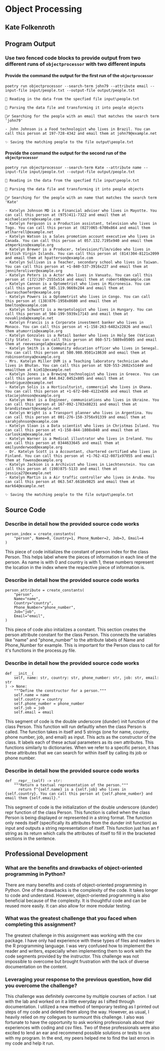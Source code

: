 # Object Processing

## Kate Folkenroth

## Program Output

### Use two fenced code blocks to provide output from two different runs of `objectprocessor` with two different inputs

#### Provide the command the output for the first run of the `objectprocessor`

`poetry run objectprocessor --search-term john79 --attribute email --input-file input/people.txt --output-file output/people.txt`

```
🧮 Reading in the data from the specfied file input\people.txt

🚀 Parsing the data file and transforming it into people objects

🕵️‍♂️ Searching for the people with an email that matches the search term  'john79'

- John Johnson is a Food technologist who lives in Brazil. You can call this person at 197-728-4342 and email them at john79@example.net

✨ Saving the matching people to the file output\people.txt
```

#### Provide the command the output for the second run of the `objectprocessor`

`poetry run objectprocessor --search-term Kate --attribute name --input-file input/people.txt --output-file output/people.txt`

```
🧮 Reading in the data from the specfied file input\people.txt

🚀 Parsing the data file and transforming it into people objects

🕵️‍♂️ Searching for the people with an name that matches the search term  'Kate'

- Katelyn Johnson MD is a Financial adviser who lives in Mayotte. You can call this person at (975)411-7322 and email them at 
michaelcastro@example.com
- Katelyn Ferguson is a Production assistant, television who lives in Togo. You can call this person at (027)065-6700x864 and email them atlharrell@example.net
- Katelyn Watson is a Sales promotion account executive who lives in Canada. You can call this person at 057.132.7195x940 and email them atmperkins@example.org
- Katelyn Brewer is a Producer, television/film/video who lives in British Virgin Islands. You can call this person at (814)304-8121x2099  
and email them at hpatterson@example.com
- Katelyn Sullivan is a Teacher, secondary school who lives in Taiwan. You can call this person at +1-840-537-3916x227 and email them at   
jenniferoliver@example.org
- Katelyn Peters is a Actor who lives in Vanuatu. You can call this person at (172)297-2555x514 and email them at robert48@example.com     
- Katelyn Cannon is a Optometrist who lives in Micronesia. You can call this person at 585.119.9669x284 and email them at
lauraschaefer@example.org
- Katelyn Powers is a Optometrist who lives in Congo. You can call this person at (138)876-1958x8680 and email them at bmelton@example.com 
- Katelyn Schwartz is a Herpetologist who lives in Hungary. You can call this person at 504-199-5939x17143 and email them at
novaklinda@example.net
- Katelyn Francis is a Corporate investment banker who lives in Monaco. You can call this person at +1-158-263-6482x22826 and email them atumorris@example.org
- Katelyn Gonzales is a Retail banker who lives in Holy See (Vatican City State). You can call this person at 860-571-5889x05005 and email 
them at reevesangela@example.org
- Katelyn Smith is a Community education officer who lives in Senegal. You can call this person at 500.980.9501x18630 and email them at    
robinsontonya@example.org
- Mrs. Katelyn Miller DVM is a Teaching laboratory technician who lives in Bhutan. You can call this person at 920-553-2602x51449 and emailthem at kim51@example.net
- Katelyn Jones is a Brewing technologist who lives in Greece. You can call this person at 844.842.0452x805 and email them at
brodriguez@example.net
- Katelyn Solis is a Horticulturist, commercial who lives in Ghana. You can call this person at +1-672-040-4122x656 and email them at      
staciejohnson@example.org
- Katelyn West is a Engineer, communications who lives in Ukraine. You can call this person at 167-092-1783x88231 and email them at        
brandistewart@example.net
- Katelyn Wright is a Transport planner who lives in Argentina. You can call this person at 001-276-158-3756x91339 and email them at       
sarahjohnson@example.com
- Katelyn Sloan is a Data scientist who lives in Christmas Island. You can call this person at +1-158-844-1808x840 and email them at       
carloskim@example.net
- Katelyn Warner is a Medical illustrator who lives in Ireland. You can call this person at 0344633645 and email them at
emilyunderwood@example.org
- Dr. Katelyn Scott is a Accountant, chartered certified who lives in Finland. You can call this person at +1-762-412-0871x97055 and email 
them at fowens@example.org
- Katelyn Jackson is a Archivist who lives in Liechtenstein. You can call this person at (198)875-5133 and email them at
jessica27@example.net
- Katelyn Martin is a Air traffic controller who lives in Aruba. You can call this person at 063.547.6610x9825 and email them at
mark64@example.net

✨ Saving the matching people to the file output\people.txt
```

## Source Code

### Describe in detail how the provided source code works

```
person_index = create_constants(
    "person", Name=0, Country=1, Phone_Number=2, Job=3, Email=4
)
```

This piece of code initializes the constant of person index for the class Person. This helps label where the pieces of information in each line of the person. As name is with 0 and country is with 1, these numbers represent the location in the index where the respective piece of information is.

### Describe in detail how the provided source code works

```
person_attribute = create_constants(
    "person",
    Name="name",
    Country="country",
    Phone_Number="phone_number",
    Job="job",
    Email="email",
)
```

This piece of code also initializes a constant. This section creates the person attribute constant for the class Person. This connects the variables like "name" and "phone_number" to the attribute labels of Name and Phone_Number for example. This is important for the Person class to call for it's functions in the process.py file.

### Describe in detail how the provided source code works

```
def __init__(
    self, name: str, country: str, phone_number: str, job: str, email: str
) -> None:
    """Define the constructor for a person."""
    self.name = name
    self.country = country
    self.phone_number = phone_number
    self.job = job
    self.email = email
```

This segment of code is the double underscore (dunder) init function of the class Person. This function will run defaultly when the class Person is called. The function takes in itself and 5 strings (one for name, country, phone number, job, and email) as input.  This acts as the constructor of the class. It labels each of these actual parameters as its own attributes. This functions similarly to dictionaries. When we refer to a specific person, it has these attributes that we can search for within itself by calling its job or phone number.

### Describe in detail how the provided source code works

```
def __repr__(self) -> str:
    """Return a textual representation of the person."""
      return f"{self.name} is a {self.job} who lives in {self.country}. You can call this person at {self.phone_number} and email them {self.email}."
```

This segment of code is the initialization of the double underscore (dunder) repr function of the class Person. This function is called when the class Person is being displayed or represented in a string format. The function only needs itself (specifically its attributes from the dunder init function) as input and outputs a string representation of itself. This function just has an f string as its return which calls the attributes of itself to fill in the bracketed sections in the sentence.

## Professional Development

### What are the benefits and drawbacks of object-oriented programming in Python?

There are many benefits and costs of object-oriented programming in Python. One of the drawbacks is the complexity of the code. It takes longer to code and understand. However, object-oriented programming is also beneficial because of the complexity. It is thoughtful code and can be reused more easily. It can also allow for more modular testing.

### What was the greatest challenge that you faced when completing this assignment?

The greatest challenge in this assignment was working with the csv package. I have only had experience with these types of files and readers in the R programming language. I was very confused how to implement the reader and writers, especially when implementing them to work with the code segments provided by the instructor. This challenge was not impossible to overcome but brought frustration with the lack of diverse documentation on the content.

### Leveraging your response to the previous question, how did you overcome the challenge?

This challenge was definitely overcome by multiple courses of action. I sat with the lab and worked on it a little everyday as I sifted through documentation. I utilized a new method of temporary testing as I printed out steps of my code and deleted them along the way. However, as usual, I heavily relied on my collegues to surmount this challenge. I also was fortunate to have the opportunity to ask working professionals about their experiences with coding and csv files. Two of these professionals were also excited to lend an ear and recommend possible solutions or tests to run with my program. In the end, my peers helped me to find the last errors in my code and help it run.
